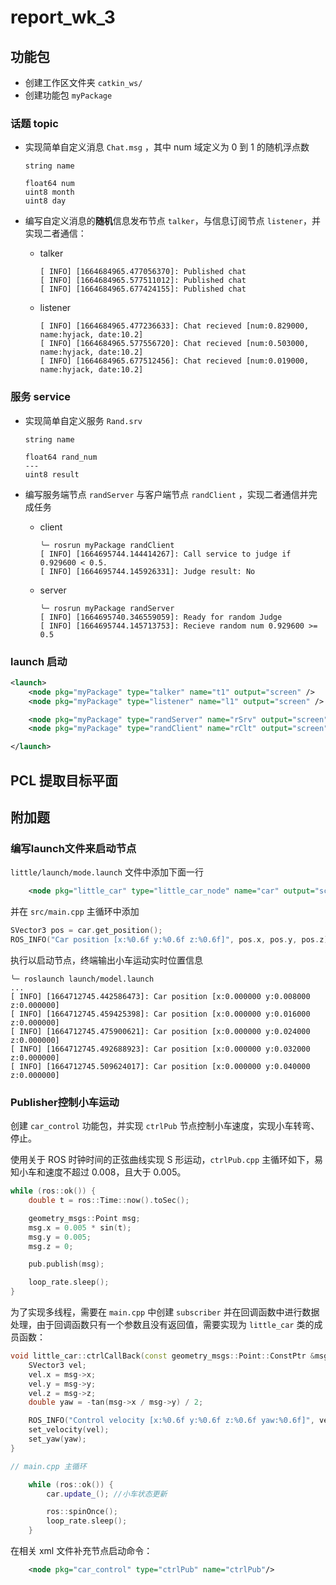 # report_wk_3

## 功能包

- 创建工作区文件夹 `catkin_ws/` 
- 创建功能包 `myPackage`

### 话题 topic

- 实现简单自定义消息 `Chat.msg` ，其中 num 域定义为 0 到 1 的随机浮点数

  ```
  string name 
  
  float64 num
  uint8 month
  uint8 day
  ```

- 编写自定义消息的**随机**信息发布节点 `talker`，与信息订阅节点 `listener`，并实现二者通信：

  - talker

    ```
    [ INFO] [1664684965.477056370]: Published chat
    [ INFO] [1664684965.577511012]: Published chat
    [ INFO] [1664684965.677424155]: Published chat
    ```

  - listener

    ```
    [ INFO] [1664684965.477236633]: Chat recieved [num:0.829000, name:hyjack, date:10.2]
    [ INFO] [1664684965.577556720]: Chat recieved [num:0.503000, name:hyjack, date:10.2]
    [ INFO] [1664684965.677512456]: Chat recieved [num:0.019000, name:hyjack, date:10.2]
    ```

### 服务 service

- 实现简单自定义服务 `Rand.srv`

  ```
  string name
  
  float64 rand_num
  ---
  uint8 result
  ```

- 编写服务端节点 `randServer` 与客户端节点 `randClient` ，实现二者通信并完成任务

  - client

    ```\
    ╰─ rosrun myPackage randClient
    [ INFO] [1664695744.144414267]: Call service to judge if 0.929600 < 0.5.
    [ INFO] [1664695744.145926331]: Judge result: No
    ```

  - server

    ```
    ╰─ rosrun myPackage randServer 
    [ INFO] [1664695740.346559059]: Ready for random Judge
    [ INFO] [1664695744.145713753]: Recieve random num 0.929600 >= 0.5
    ```

### launch 启动

```xml
<launch>
    <node pkg="myPackage" type="talker" name="t1" output="screen" />
    <node pkg="myPackage" type="listener" name="l1" output="screen" />

    <node pkg="myPackage" type="randServer" name="rSrv" output="screen" />
    <node pkg="myPackage" type="randClient" name="rClt" output="screen" />

</launch>
```



## PCL 提取目标平面





## 附加题

### 编写launch文件来启动节点

`little/launch/mode.launch` 文件中添加下面一行

```xml
	<node pkg="little_car" type="little_car_node" name="car" output="screen"/>
```

并在 `src/main.cpp` 主循环中添加

```cpp
SVector3 pos = car.get_position();
ROS_INFO("Car position [x:%0.6f y:%0.6f z:%0.6f]", pos.x, pos.y, pos.z);
```

执行以启动节点，终端输出小车运动实时位置信息

```shell
╰─ roslaunch launch/model.launch 
...
[ INFO] [1664712745.442586473]: Car position [x:0.000000 y:0.008000 z:0.000000]
[ INFO] [1664712745.459425398]: Car position [x:0.000000 y:0.016000 z:0.000000]
[ INFO] [1664712745.475900621]: Car position [x:0.000000 y:0.024000 z:0.000000]
[ INFO] [1664712745.492688923]: Car position [x:0.000000 y:0.032000 z:0.000000]
[ INFO] [1664712745.509624017]: Car position [x:0.000000 y:0.040000 z:0.000000]
```

### Publisher控制小车运动

创建 `car_control` 功能包，并实现 `ctrlPub` 节点控制小车速度，实现小车转弯、停止。

使用关于 ROS 时钟时间的正弦曲线实现 S 形运动，`ctrlPub.cpp` 主循环如下，易知小车和速度不超过 0.008，且大于 0.005。

```cpp
while (ros::ok()) {
    double t = ros::Time::now().toSec();

    geometry_msgs::Point msg;
    msg.x = 0.005 * sin(t);
    msg.y = 0.005;
    msg.z = 0;

    pub.publish(msg);

    loop_rate.sleep();
}
```

为了实现多线程，需要在 `main.cpp` 中创建 `subscriber` 并在回调函数中进行数据处理，由于回调函数只有一个参数且没有返回值，需要实现为 `little_car` 类的成员函数：

```cpp
void little_car::ctrlCallBack(const geometry_msgs::Point::ConstPtr &msg) {
	SVector3 vel;
	vel.x = msg->x;
	vel.y = msg->y;
	vel.z = msg->z;
	double yaw = -tan(msg->x / msg->y) / 2;

	ROS_INFO("Control velocity [x:%0.6f y:%0.6f z:%0.6f yaw:%0.6f]", vel.x, vel.y, vel.z, yaw);
	set_velocity(vel);
	set_yaw(yaw);
}
```

```cpp
// main.cpp 主循环

	while (ros::ok()) {
        car.update_(); //小车状态更新

		ros::spinOnce();
		loop_rate.sleep();
    }
```

在相关 xml 文件补充节点启动命令：

```xml
	<node pkg="car_control" type="ctrlPub" name="ctrlPub"/>
```







